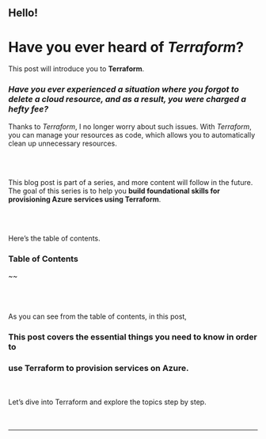 ## Hello!  
# Have you ever heard of *Terraform*?  
This post will introduce you to **Terraform**.  

### *Have you ever experienced a situation where you forgot to delete a cloud resource, and as a result, you were charged a hefty fee?* 

Thanks to *Terraform*, I no longer worry about such issues. With *Terraform*, you can manage your resources as code, which allows you to automatically clean up unnecessary resources.  

<br> <br>
  
This blog post is part of a series, and more content will follow in the future.  
The goal of this series is to help you **build foundational skills for provisioning Azure services using Terraform**.  

<br> <br>
  
Here’s the table of contents.  
  
### Table of Contents  
~~
  


<br> <br>    
As you can see from the table of contents, in this post,     
### This post covers the essential things you need to know in order to 
### use Terraform to provision services on Azure.    

<br> <br>
Let’s dive into Terraform and explore the topics step by step.    
<br> <br>
***

